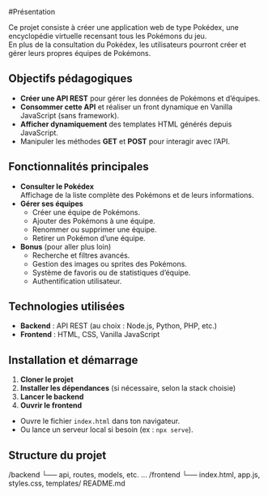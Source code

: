#Présentation

Ce projet consiste à créer une application web de type Pokédex, une encyclopédie virtuelle recensant tous les Pokémons du jeu.  
En plus de la consultation du Pokédex, les utilisateurs pourront créer et gérer leurs propres équipes de Pokémons.

## Objectifs pédagogiques

- **Créer une API REST** pour gérer les données de Pokémons et d’équipes.
- **Consommer cette API** et réaliser un front dynamique en Vanilla JavaScript (sans framework).
- **Afficher dynamiquement** des templates HTML générés depuis JavaScript.
- Manipuler les méthodes **GET** et **POST** pour interagir avec l’API.

## Fonctionnalités principales

- **Consulter le Pokédex**  
  Affichage de la liste complète des Pokémons et de leurs informations.
- **Gérer ses équipes**
  - Créer une équipe de Pokémons.
  - Ajouter des Pokémons à une équipe.
  - Renommer ou supprimer une équipe.
  - Retirer un Pokémon d’une équipe.
- **Bonus** (pour aller plus loin)
  - Recherche et filtres avancés.
  - Gestion des images ou sprites des Pokémons.
  - Système de favoris ou de statistiques d’équipe.
  - Authentification utilisateur.

## Technologies utilisées

- **Backend** : API REST (au choix : Node.js, Python, PHP, etc.)
- **Frontend** : HTML, CSS, Vanilla JavaScript

## Installation et démarrage

1. **Cloner le projet**
2. **Installer les dépendances** (si nécessaire, selon la stack choisie)
3. **Lancer le backend** 
4. **Ouvrir le frontend**
- Ouvre le fichier `index.html` dans ton navigateur.
- Ou lance un serveur local si besoin (ex : `npx serve`).

## Structure du projet
/backend
└── api, routes, models, etc.
...
/frontend
└── index.html, app.js, styles.css, templates/
README.md



